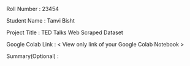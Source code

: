 Roll Number       :   23454

Student Name      :   Tanvi Bisht

Project Title     :   TED Talks Web Scraped Dataset

Google Colab Link :   < View only link of your Google Colab Notebook >

Summary(Optional) :  
